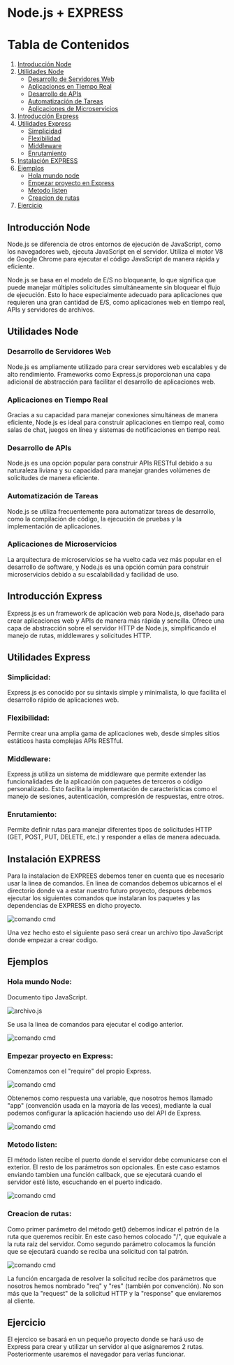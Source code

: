 # Node.js + EXPRESS

# Tabla de Contenidos

1. [Introducción Node](#introducción-node)
2. [Utilidades Node](#utilidades-node)
    - [Desarrollo de Servidores Web](#desarrollo-de-servidores-web)
    - [Aplicaciones en Tiempo Real](#aplicaciones-en-tiempo-real)
    - [Desarrollo de APIs](#desarrollo-de-apis)
    - [Automatización de Tareas](#automatización-de-tareas)
    - [Aplicaciones de Microservicios](#aplicaciones-de-microservicios)
3. [Introducción Express](#introducción-express)
4. [Utilidades Express](#utilidades-express)
    - [Simplicidad](#simplicidad)
    - [Flexibilidad](#flexibilidad)
    - [Middleware](#middleware)
    - [Enrutamiento](#enrutamiento)
5. [Instalación EXPRESS](#instalación-express)
5. [Ejemplos](#ejemplos)
    - [Hola mundo node](#hola-mundo-node)
    - [Empezar proyecto en Express](#empezar-proyecto-en-express)
    - [Metodo listen](#metodo-listen)
    - [Creacion de rutas](#creacion-de-rutas)
6. [Ejercicio](#ejercicio)

## Introducción Node

Node.js se diferencia de otros entornos de ejecución de JavaScript, como los navegadores web, ejecuta JavaScript en el servidor. Utiliza el motor V8 de Google Chrome para ejecutar el código JavaScript de manera rápida y eficiente.

Node.js se basa en el modelo de E/S no bloqueante, lo que significa que puede manejar múltiples solicitudes simultáneamente sin bloquear el flujo de ejecución. Esto lo hace especialmente adecuado para aplicaciones que requieren una gran cantidad de E/S, como aplicaciones web en tiempo real, APIs y servidores de archivos.

## Utilidades Node

### Desarrollo de Servidores Web
Node.js es ampliamente utilizado para crear servidores web escalables y de alto rendimiento. Frameworks como Express.js proporcionan una capa adicional de abstracción para facilitar el desarrollo de aplicaciones web.

### Aplicaciones en Tiempo Real
Gracias a su capacidad para manejar conexiones simultáneas de manera eficiente, Node.js es ideal para construir aplicaciones en tiempo real, como salas de chat, juegos en línea y sistemas de notificaciones en tiempo real.

### Desarrollo de APIs
Node.js es una opción popular para construir APIs RESTful debido a su naturaleza liviana y su capacidad para manejar grandes volúmenes de solicitudes de manera eficiente.

### Automatización de Tareas
Node.js se utiliza frecuentemente para automatizar tareas de desarrollo, como la compilación de código, la ejecución de pruebas y la implementación de aplicaciones.

### Aplicaciones de Microservicios
La arquitectura de microservicios se ha vuelto cada vez más popular en el desarrollo de software, y Node.js es una opción común para construir microservicios debido a su escalabilidad y facilidad de uso.

## Introducción Express

Express.js es un framework de aplicación web para Node.js, diseñado para crear aplicaciones web y APIs de manera más rápida y sencilla. Ofrece una capa de abstracción sobre el servidor HTTP de Node.js, simplificando el manejo de rutas, middlewares y solicitudes HTTP.

## Utilidades Express

### Simplicidad:
Express.js es conocido por su sintaxis simple y minimalista, lo que facilita el desarrollo rápido de aplicaciones web.

### Flexibilidad:
Permite crear una amplia gama de aplicaciones web, desde simples sitios estáticos hasta complejas APIs RESTful.

### Middleware: 
Express.js utiliza un sistema de middleware que permite extender las funcionalidades de la aplicación con paquetes de terceros o código personalizado. Esto facilita la implementación de características como el manejo de sesiones, autenticación, compresión de respuestas, entre otros.

### Enrutamiento: 
Permite definir rutas para manejar diferentes tipos de solicitudes HTTP (GET, POST, PUT, DELETE, etc.) y responder a ellas de manera adecuada.

## Instalación EXPRESS
Para la instalacion de EXPREES debemos tener en cuenta que es necesario usar la linea de comandos.
En linea de comandos debemos ubicarnos el el directorio donde va a estar nuestro futuro proyecto, despues debemos ejecutar los siguientes comandos que instalaran los paquetes y las dependencias de EXPRESS en dicho proyecto.

![comando cmd](img/express5.png)

Una vez hecho esto el siguiente paso será crear un archivo tipo JavaScript donde empezar a crear codigo.

## Ejemplos

### Hola mundo Node:
Documento tipo JavaScript.

![archivo.js](img/holaMundo.png)

Se usa la linea de comandos para ejecutar el codigo anterior.

![comando cmd](img/holaMundoCMD.png)

### Empezar proyecto en Express:
Comenzamos con el "require" del propio Express.

![comando cmd](img/express1.png)

Obtenemos como respuesta una variable, que nosotros hemos llamado "app" (convención usada en la mayoría de las veces), mediante la cual podemos configurar la aplicación haciendo uso del API de Express.

![comando cmd](img/express2.png)

### Metodo listen:
El método listen recibe el puerto donde el servidor debe comunicarse con el exterior. El resto de los parámetros son opcionales. En este caso estamos enviando tambien una función callback, que se ejecutará cuando el servidor esté listo, escuchando en el puerto indicado.

![comando cmd](img/express3.png)

### Creacion de rutas:
Como primer parámetro del método get() debemos indicar el patrón de la ruta que queremos recibir. En este caso hemos colocado "/", que equivale a la ruta raíz del servidor. Como segundo parámetro colocamos la función que se ejecutará cuando se reciba una solicitud con tal patrón.

![comando cmd](img/express4.png)

La función encargada de resolver la solicitud recibe dos parámetros que nosotros hemos nombrado "req" y "res" (también por convención). No son más que la "request" de la solicitud HTTP y la "response" que enviaremos al cliente.

## Ejercicio
El ejercico se basará en un pequeño proyecto donde se hará uso de Express para crear y utilizar un servidor al que asignaremos 2 rutas. Posteriormente usaremos el navegador para verlas funcionar.